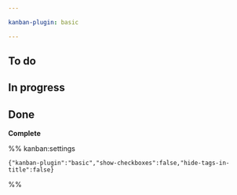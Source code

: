 ```yaml
---

kanban-plugin: basic

---
```


## To do



## In progress



## Done

**Complete**




%% kanban:settings
```
{"kanban-plugin":"basic","show-checkboxes":false,"hide-tags-in-title":false}
```
%%